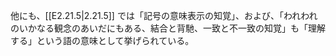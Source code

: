 他にも、[[E2.21.5|2.21.5]] では「記号の意味表示の知覚」、および、「われわれのいかなる観念のあいだにもある、結合と背馳、一致と不一致の知覚」も「理解する」という語の意味として挙げられている。